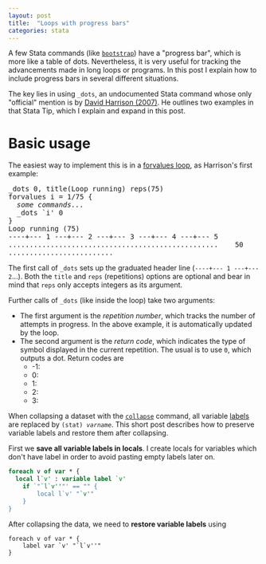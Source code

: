 ```yaml
---
layout: post
title:  "Loops with progress bars"
categories: stata
---
```


A few Stata commands (like [`bootstrap`](http://www.stata.com/help.cgi?bootstrap)) have a "progress bar", which is more like a table of dots. Nevertheless, it is very useful for tracking the advancements made in long loops or programs. In this post I explain how to include progress bars in several different situations.

The key lies in using `_dots`, an undocumented Stata command whose only "official" mention is by [David Harrison (2007)](http://www.stata-journal.com/sjpdf.html?articlenum=pr0030). He outlines two examples in that Stata Tip, which I explain and expand in this post.

# Basic usage

The easiest way to implement this is in a [forvalues loop](http://www.stata.com/help.cgi?forvalues), as Harrison's first example:

<pre>
_dots 0, title(Loop running) reps(75)
forvalues i = 1/75 {
  <i>some commands...</i>
  _dots `i' 0
}
Loop running (75)
----+--- 1 ---+--- 2 ---+--- 3 ---+--- 4 ---+--- 5
..................................................    50
.........................
</pre>

The first call of `_dots` sets up the graduated header line (`----+--- 1 ---+--- 2`...). Both the `title` and `reps` (repetitions) options are optional and bear in mind that `reps` only accepts integers as its argument.

Further calls of `_dots` (like inside the loop) take two arguments:

- The first argument is the *repetition number*, which tracks the number of attempts in progress. In the above example, it is automatically updated by the loop.
- The second argument is the *return code*, which indicates the type of symbol displayed in the current repetition. The usual is to use `0`, which outputs a dot. Return codes are
  - -1:
  - 0: 
  - 1:
  - 2:
  - 3:

When collapsing a dataset with the [`collapse`](http://www.stata.com/help.cgi?collapse) command, all variable [labels](http://www.stata.com/help.cgi?label) are replaced by <code>(stat) <i>varname</i></code>. This short post describes how to preserve variable labels and restore them after collapsing.

First we **save all variable labels in locals**. I create locals for variables which don't have label in order to avoid pasting empty labels later on.

```stata
foreach v of var * {
  local l`v' : variable label `v'
	if `"`l`v''"' == "" {
		local l`v' "`v'"
	}
}
```

After collapsing the data, we need to **restore variable labels** using

```
foreach v of var * {
	label var `v' "`l`v''"
}
```
